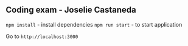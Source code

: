 ## Coding exam - Joselie Castaneda

`npm install` - install dependencies
`npm run start` - to start application

Go to `http://localhost:3000`

